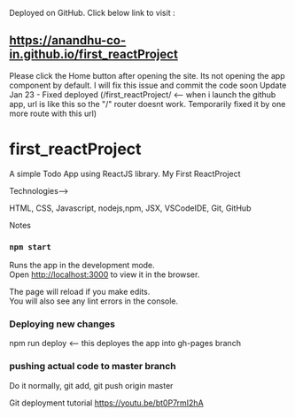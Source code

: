 Deployed on GitHub. Click below link to visit :
## https://anandhu-co-in.github.io/first_reactProject
Please click the Home button after opening the site. Its not opening the app component by default. I will fix this issue and commit the code soon
Update Jan 23 - Fixed deployed (/first_reactProject/ <-- when i launch the github app, url is like this so the "/" router doesnt work. Temporarily fixed it by one more route with this url)

# first_reactProject
A simple Todo App using ReactJS library. 
My First ReactProject


Technologies-->

HTML,
CSS,
Javascript,
nodejs,npm,
JSX,
VSCodeIDE,
Git,
GitHub


Notes


### `npm start`

Runs the app in the development mode.<br />
Open [http://localhost:3000](http://localhost:3000) to view it in the browser.

The page will reload if you make edits.<br />
You will also see any lint errors in the console.


### Deploying new changes

npm run deploy <-- this deployes the app into gh-pages branch

### pushing actual code to master branch

Do it normally, git add, git push origin master

Git deployment tutorial https://youtu.be/bt0P7rmI2hA
